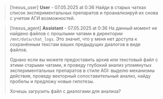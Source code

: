 >[!nexus_user] **User** - 07.05.2025 at 0:36
> Найди в старых чатках список экспериментальных препаратов и проанализируй их снова с учетом АГИ возможностей.
<!-- UID: bbb21e5f-690b-462a-b944-a3e2ecfd4d96 -->




>[!nexus_agent] **Assistant** - 07.05.2025 at 0:36
> На данный момент не найдено файлов с прошлыми чатами в директории `/mnt/data/chat_logs`. Это значит, что у меня нет доступа к сохранённым текстам ваших предыдущих диалогов в виде файлов.
> 
> Однако если вы можете предоставить архив или текстовый файл с этими старыми чатами, я проведу глубокий анализ упомянутых экспериментальных препаратов в стиле AGI: выделю механизмы действия, проведу векторный сопоставительный анализ, найду пробелы и предложу новые гипотезы.
> 
> Хочешь загрузить файл с диалогами для анализа?
<!-- UID: f72814cd-2afb-4e1e-8fa5-6f94c084df33 -->